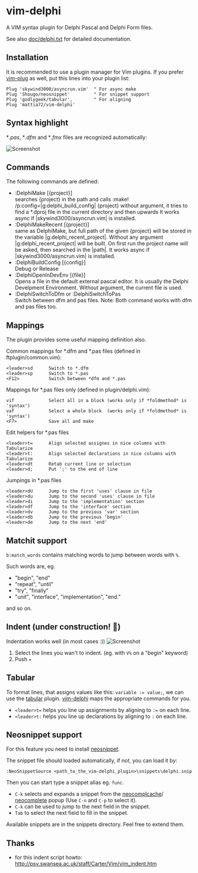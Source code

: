 # vim-delphi  

A VIM syntax plugin for Delphi Pascal and Delphi Form files.

See also [doc/delphi.txt](http://raw.github.com/mattia72/vim-delphi/master/doc/delphi.txt)
for detailed documentation.

##  Installation
It is recommended to use a plugin manager for Vim plugins.
If you prefer [vim-plug](https://github.com/junegunn/vim-plug "vim-plug") as
well, put this lines into your plugin list:
```
Plug 'skywind3000/asyncrun.vim'  " For async make 
Plug 'Shougo/neosnippet'         " For snippet support   
Plug 'godlygeek/tabular',        " For aligning    
Plug 'mattia72/vim-delphi' 
```
## Syntax highlight 
**.pas*, **.dfm* and **.fmx* files are recognized automatically:

![Screenshot](/../screenshot/screenshot.jpg?raw=true "Screenshot")

## Commands

The following commands are defined:
* :DelphiMake [{project}] <br>
                              searches {project} in the path and calls 
                              :make! /p:config=|g:delphi_build_config| {project}
                              without argument, it tries to find a *.dproj
                              file in the current directory and then upwards
                              It works async if |skywind3000/asyncrun.vim|
                              is installed.
* :DelphiMakeRecent [{project}] <br>
                              same as DelphiMake, but full path of the given 
                              {project} will be stored in the variable 
                              |g:delphi_recent_project|.
                              Without any argument |g:delphi_recent_project|
                              will be built. On first run the project name will
                              be asked, then searched in the |path|.
                              It works async if |skywind3000/asyncrun.vim|
                              is installed.
* :DelphiBuildConfig [{config}] <br>Debug or Release
* :DelphiOpenInDevEnv [{file}]  <br>
                              Opens a file in the default external pascal editor. It is usually the Delphi Develpment Environment. Without argument, the current file is used.
* :DelphiSwitchToDfm or :DelphiSwitchToPas <br>
                              Switch between dfm and pas files. 
                              Note: Both command works with dfm and pas files too.

## Mappings

The plugin provides some useful mapping definition also. 

Common mappings for *.dfm and *.pas files (defined in ftplugin/common.vim):
                                                                               
    <leader>sd      Switch to *.dfm  
    <leader>sp      Switch to *.pas
    <F12>           Switch between *dfm and *.pas

Mappings for *.pas files only (defined in plugin/delphi.vim):
                                                                               
    vif             Select all in a block (works only if *foldmethod* is 'syntax')   
    vaf             Select a whole block  (works only if *foldmethod* is 'syntax')
    <F7>            Save all and make 

Edit helpers for *.pas files
                                                                               
    <leader>t=      Align selected assignes in nice columns with Tabularize 
    <leader>t:      Align selected declarations in nice columns with Tabularize 
    <leader>dt      Retab current line or selection
    <leader>d;      Put ';' to the end of line

Jumpings in *.pas files
                                                                               
    <leader>dU      Jump to the first 'uses' clause in file
    <leader>du      Jump to the second 'uses' clause in file
    <leader>di      Jump to the 'implementation' section
    <leader>df      Jump to the 'interface' section 
    <leader>dv      Jump to the previous 'var' section 
    <leader>db      Jump to the previous 'begin' 
    <leader>de      Jump to the next 'end' 

## Matchit support  
`b:match_words` contains matching words to jump between words with `%`.

Such words are, eg. 
* "begin", "end"
* "repeat", "until"
* "try", "finally"
* "unit", "interface", "implementation", "end."

and so on.

## Indent (under construction! :construction:)
Indentation works well (in most cases :)) 
![Screenshot](/../screenshot/align.gif?raw=true "Aligning")

1. Select the lines you wan't to indent. (eg. with `V%` on a "begin" keyword)
2. Push `=`

## Tabular 
To format lines, that assigns values like this: `variable := value;`, we can use the 
[tabular](http://github.com/godlygeek/tabular) plugin.  [vim-delphi](http://github.com/mattia72/vim-delphi) maps the appropriate
commands for you.
* `<leader>t=` helps you line up assignments by aligning to `:=` on each line.
* `<leader>t:` helps you line up declarations by aligning to `:` on each line.

## Neosnippet support
For this feature you need to install [neosnippet](http://github.com/Shougo/neosnippet.vim "Neosnippet").

The snippet file should loaded automatically, if not, you can load it by:
```
:NeoSnippetSource <path_to_the_vim-delphi_plugin>\snippets\delphi.snip
```    
Then you can start type a snippet alias eg. `func`. 
* `C-k` selects and expands a snippet from the [neocomplcache](https://github.com/Shougo/neocomplcache.vim)/ [neocomplete](https://github.com/Shougo/neocomplete.vim) popup (Use `C-n` and `C-p` to select it). 
* `C-k` can be used to jump to the next field in the snippet.
* `Tab` to select the next field to fill in the snippet.

Available snippets are in the snippets directory. Feel free to extend them.

## Thanks
* for this indent script howto: http://psy.swansea.ac.uk/staff/Carter/Vim/vim_indent.htm


